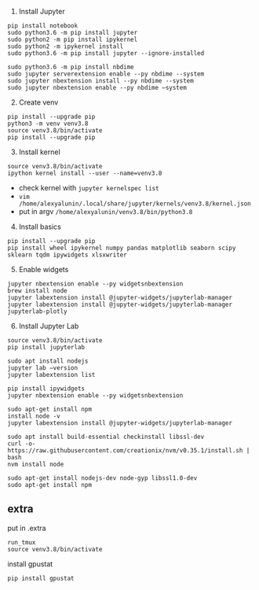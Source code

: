 
1. Install Jupyter
```
pip install notebook
sudo python3.6 -m pip install jupyter 
sudo python2 -m pip install ipykernel
sudo python2 -m ipykernel install
sudo python3.6 -m pip install jupyter --ignore-installed

sudo python3.6 -m pip install nbdime
sudo jupyter serverextension enable --py nbdime --system
sudo jupyter nbextension install --py nbdime --system
sudo jupyter nbextension enable --py nbdime —system
```

2. Create venv
```
pip install --upgrade pip
python3 -m venv venv3.8
source venv3.8/bin/activate
pip install --upgrade pip
```


3. Install kernel
```
source venv3.8/bin/activate
ipython kernel install --user --name=venv3.8
```
- check kernel with `jupyter kernelspec list`
- `vim /home/alexyalunin/.local/share/jupyter/kernels/venv3.8/kernel.json`
- put in argv `/home/alexyalunin/venv3.8/bin/python3.8`


4. Install basics
```
pip install --upgrade pip
pip install wheel ipykernel numpy pandas matplotlib seaborn scipy sklearn tqdm ipywidgets xlsxwriter
```


5. Enable widgets
```
jupyter nbextension enable --py widgetsnbextension
brew install node
jupyter labextension install @jupyter-widgets/jupyterlab-manager
jupyter labextension install @jupyter-widgets/jupyterlab-manager jupyterlab-plotly
```

6. Install Jupyter Lab
```
source venv3.8/bin/activate
pip install jupyterlab

sudo apt install nodejs
jupyter lab —version
jupyter labextension list

pip install ipywidgets
jupyter nbextension enable --py widgetsnbextension

sudo apt-get install npm
install node -v
jupyter labextension install @jupyter-widgets/jupyterlab-manager

sudo apt install build-essential checkinstall libssl-dev
curl -o- https://raw.githubusercontent.com/creationix/nvm/v0.35.1/install.sh | bash
nvm install node

sudo apt-get install nodejs-dev node-gyp libssl1.0-dev
sudo apt-get install npm
```

## extra
put in .extra
```
run_tmux
source venv3.8/bin/activate
```

install gpustat

 `pip install gpustat`
